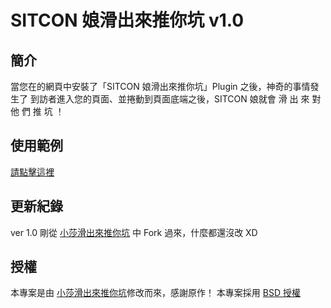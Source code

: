 # SITCON 娘滑出來推你坑 v1.0 

## 簡介

當您在的網頁中安裝了「SITCON 娘滑出來推你坑」Plugin 之後，神奇的事情發生了
到訪者進入您的頁面、並捲動到頁面底端之後，SITCON 娘就會   滑 出 來 對 他 們 推 坑 ！  

## 使用範例

[請點擊這裡](http://joeangel.github.io/sitcon-toldyou/)


## 更新紀錄

ver 1.0 剛從 [小莎滑出來推你坑](https://github.com/orinx/foxmosa-toldyou) 中 Fork 過來，什麼都還沒改 XD 


## 授權

本專案是由 [小莎滑出來推你坑](https://github.com/orinx/foxmosa-toldyou)修改而來，感謝原作！
本專案採用 [BSD 授權](https://github.com/orinx/sitcon-toldyou/kp/blob/gh-pages/LICENSE)
